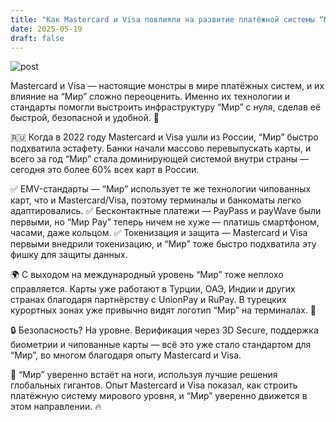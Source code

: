 ```yaml
---
title: "Как Mastercard и Visa повлияли на развитие платёжной системы “Мир” 💳"
date: 2025-05-19
draft: false
---
```


![post](https://thebestsellerpolymon.github.io/practice-2025-1/images/mir.jpg)

Mastercard и Visa — настоящие монстры в мире платёжных систем, и их влияние на “Мир” сложно переоценить. Именно их технологии и стандарты помогли выстроить инфраструктуру “Мир” с нуля, сделав её быстрой, безопасной и удобной. 🏦

🇷🇺 Когда в 2022 году Mastercard и Visa ушли из России, “Мир” быстро подхватила эстафету. Банки начали массово перевыпускать карты, и всего за год “Мир” стала доминирующей системой внутри страны — сегодня это более 60% всех карт в России.

✅ EMV-стандарты — “Мир” использует те же технологии чипованных карт, что и Mastercard/Visa, поэтому терминалы и банкоматы легко адаптировались.
✅ Бесконтактные платежи — PayPass и payWave были первыми, но “Мир Pay” теперь ничем не хуже — платишь смартфоном, часами, даже кольцом.
✅ Токенизация и защита — Mastercard и Visa первыми внедрили токенизацию, и “Мир” тоже быстро подхватила эту фишку для защиты данных.

🌍 С выходом на международный уровень “Мир” тоже неплохо справляется. Карты уже работают в Турции, ОАЭ, Индии и других странах благодаря партнёрству с UnionPay и RuPay. В турецких курортных зонах уже привычно видят логотип “Мир” на терминалах. 🌴

🔒 Безопасность? На уровне. Верификация через 3D Secure, поддержка биометрии и чипованные карты — всё это уже стало стандартом для “Мир”, во многом благодаря опыту Mastercard и Visa.

🚀 “Мир” уверенно встаёт на ноги, используя лучшие решения глобальных гигантов. Опыт Mastercard и Visa показал, как строить платёжную систему мирового уровня, и “Мир” уверенно движется в этом направлении. 🔥